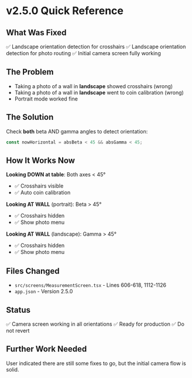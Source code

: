 # v2.5.0 Quick Reference

## What Was Fixed
✅ Landscape orientation detection for crosshairs
✅ Landscape orientation detection for photo routing
✅ Initial camera screen fully working

## The Problem
- Taking a photo of a wall in **landscape** showed crosshairs (wrong)
- Taking a photo of a wall in **landscape** went to coin calibration (wrong)
- Portrait mode worked fine

## The Solution
Check **both** beta AND gamma angles to detect orientation:
```typescript
const nowHorizontal = absBeta < 45 && absGamma < 45;
```

## How It Works Now

**Looking DOWN at table**: Both axes < 45°
- ✅ Crosshairs visible
- ✅ Auto coin calibration

**Looking AT WALL** (portrait): Beta > 45°
- ✅ Crosshairs hidden
- ✅ Show photo menu

**Looking AT WALL** (landscape): Gamma > 45°
- ✅ Crosshairs hidden
- ✅ Show photo menu

## Files Changed
- `src/screens/MeasurementScreen.tsx` - Lines 606-618, 1112-1126
- `app.json` - Version 2.5.0

## Status
✅ Camera screen working in all orientations
✅ Ready for production
✅ Do not revert

## Further Work Needed
User indicated there are still some fixes to go, but the initial camera flow is solid.
